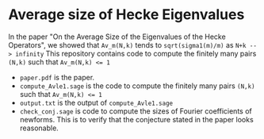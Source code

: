 # Average size of Hecke Eigenvalues

In the paper "On the Average Size of the Eigenvalues of the Hecke Operators", we showed that `Av_m(N,k)` tends to `sqrt(sigma1(m)/m)` as `N+k --> infinity`
This repository contains code to compute the finitely many pairs `(N,k)` such that `Av_m(N,k) <= 1`

- `paper.pdf` is the paper.
- `compute_Avle1.sage` is the code to compute the finitely many pairs `(N,k)` such that `Av_m(N,k) <= 1`
- `output.txt` is the output of `compute_Avle1.sage`
- `check_conj.sage` is code to compute the sizes of Fourier coefficients of newforms. This is to verify that the conjecture stated in the paper looks reasonable. 


